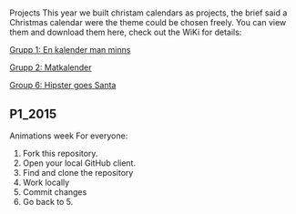 #
Projects
This year we built christam calendars as projects, the brief said a Christmas calendar were the theme could be chosen freely.
You can view them and download them here, check out the WiKi for details:

[Grupp 1: En kalender man minns](https://github.com/antonilund/IxDkalender2015)

[Grupp 2: Matkalender](https://github.com/aminamuftic/julkalender)

[Group 6: Hipster goes Santa](https://github.com/emilberzen/grupp6)

## P1_2015
Animations week
For everyone:

1. Fork this repository.
3. Open your local GitHub client.
4. Find and clone the repository
5. Work locally
6. Commit changes
8. Go back to 5.
